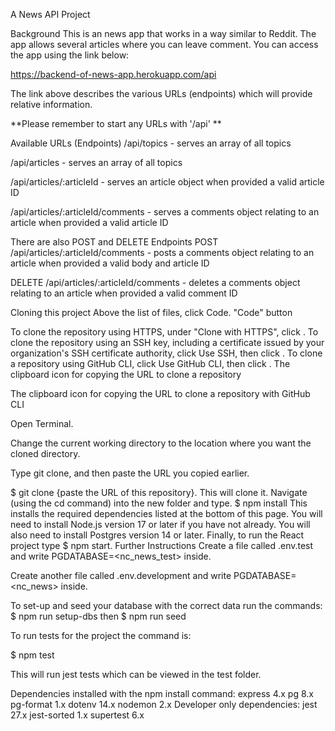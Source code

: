 A News API Project

Background
This is an news app that works in a way similar to Reddit. The app allows several articles where you can leave comment. You can access the app using the link below:

https://backend-of-news-app.herokuapp.com/api

The link above describes the various URLs (endpoints) which will provide relative information.

**Please remember to start any URLs with '/api' **

Available URLs (Endpoints)
/api/topics - serves an array of all topics

/api/articles - serves an array of all topics

/api/articles/:articleId - serves an article object when provided a valid article ID

/api/articles/:articleId/comments - serves a comments object relating to an article when provided a valid article ID

There are also POST and DELETE Endpoints
POST /api/articles/:articleId/comments - posts a comments object relating to an article when provided a valid body and article ID

DELETE /api/articles/:articleId/comments - deletes a comments object relating to an article when provided a valid comment ID

Cloning this project
Above the list of files, click Code. "Code" button

To clone the repository using HTTPS, under "Clone with HTTPS", click . To clone the repository using an SSH key, including a certificate issued by your organization's SSH certificate authority, click Use SSH, then click . To clone a repository using GitHub CLI, click Use GitHub CLI, then click . The clipboard icon for copying the URL to clone a repository

The clipboard icon for copying the URL to clone a repository with GitHub CLI

Open Terminal.

Change the current working directory to the location where you want the cloned directory.

Type git clone, and then paste the URL you copied earlier.

$ git clone {paste the URL of this repository}. This will clone it.
Navigate (using the cd command) into the new folder and type. $ npm install This installs the required dependencies listed at the bottom of this page.
You will need to install Node.js version 17 or later if you have not already.
You will also need to install Postgres version 14 or later.
Finally, to run the React project type $ npm start.
Further Instructions
Create a file called .env.test and write PGDATABASE=<nc_news_test> inside.

Create another file called .env.development and write PGDATABASE=<nc_news> inside.

To set-up and seed your database with the correct data run the commands: $ npm run setup-dbs then $ npm run seed

To run tests for the project the command is:

$ npm test

This will run jest tests which can be viewed in the test folder.

Dependencies installed with the npm install command: express 4.x pg 8.x pg-format 1.x dotenv 14.x nodemon 2.x Developer only dependencies: jest 27.x jest-sorted 1.x supertest 6.x
